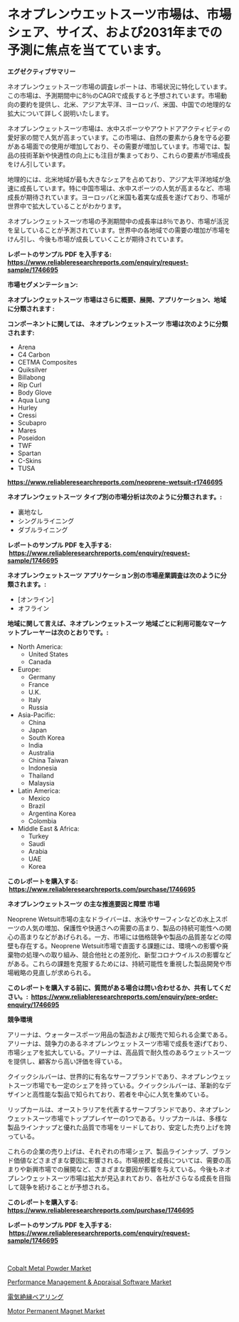 <p><h1>ネオプレンウエットスーツ市場は、市場シェア、サイズ、および2031年までの予測に焦点を当てています。</h1></p><p><strong>エグゼクティブサマリー</strong></p>
<p><p>ネオプレンウェットスーツ市場の調査レポートは、市場状況に特化しています。この市場は、予測期間中に8％のCAGRで成長すると予想されています。市場動向の要約を提供し、北米、アジア太平洋、ヨーロッパ、米国、中国での地理的な拡大について詳しく説明いたします。</p><p>ネオプレンウェットスーツ市場は、水中スポーツやアウトドアアクティビティの愛好家の間で人気が高まっています。この市場は、自然の要素から身を守る必要がある場面での使用が増加しており、その需要が増加しています。市場では、製品の技術革新や快適性の向上にも注目が集まっており、これらの要素が市場成長をけん引しています。</p><p>地理的には、北米地域が最も大きなシェアを占めており、アジア太平洋地域が急速に成長しています。特に中国市場は、水中スポーツの人気が高まるなど、市場成長が期待されています。ヨーロッパと米国も着実な成長を遂げており、市場が世界中で拡大していることがわかります。</p><p>ネオプレンウェットスーツ市場の予測期間中の成長率は8％であり、市場が活況を呈していることが予測されています。世界中の各地域での需要の増加が市場をけん引し、今後も市場が成長していくことが期待されています。</p></p>
<p><strong>レポートのサンプル PDF を入手する: <a href="https://www.reliableresearchreports.com/enquiry/request-sample/1746695">https://www.reliableresearchreports.com/enquiry/request-sample/1746695</a></strong></p>
<p><strong>市場セグメンテーション:</strong></p>
<p><strong> ネオプレンウェットスーツ 市場はさらに概要、展開、アプリケーション、地域に分類されます :</strong></p>
<p><strong>コンポーネントに関しては、 ネオプレンウェットスーツ 市場は次のように分類されます: &nbsp;</strong></p>
<p><ul><li>Arena</li><li>C4 Carbon</li><li>CETMA Composites</li><li>Quiksilver</li><li>Billabong</li><li>Rip Curl</li><li>Body Glove</li><li>Aqua Lung</li><li>Hurley</li><li>Cressi</li><li>Scubapro</li><li>Mares</li><li>Poseidon</li><li>TWF</li><li>Spartan</li><li>C-Skins</li><li>TUSA</li></ul></p>
<p><strong><a href="https://www.reliableresearchreports.com/neoprene-wetsuit-r1746695">https://www.reliableresearchreports.com/neoprene-wetsuit-r1746695</a></strong></p>
<p><strong> ネオプレンウェットスーツ タイプ別の市場分析は次のように分類されます。:</strong></p>
<p><ul><li>裏地なし</li><li>シングルライニング</li><li>ダブルライニング</li></ul></p>
<p><strong>レポートのサンプル PDF を入手する: &nbsp;<a href="https://www.reliableresearchreports.com/enquiry/request-sample/1746695">https://www.reliableresearchreports.com/enquiry/request-sample/1746695</a></strong></p>
<p><strong> ネオプレンウェットスーツ アプリケーション別の市場産業調査は次のように分類されます。:</strong></p>
<p><ul><li>[オンライン]</li><li>オフライン</li></ul></p>
<p><strong>地域に関して言えば、ネオプレンウェットスーツ 地域ごとに利用可能なマーケットプレーヤーは次のとおりです。:</strong></p>
<p><ul>
    <li>
        North America:
        <ul>
            <li>United States</li>
            <li>Canada</li>
        </ul>
    </li>
    <li>
        Europe:
        <ul>
            <li>Germany</li>
            <li>France</li>
            <li>U.K.</li>
            <li>Italy</li>
            <li>Russia</li>
        </ul>
    </li>
    <li>
        Asia-Pacific:
        <ul>
            <li>China</li>
            <li>Japan</li>
            <li>South Korea</li>
            <li>India</li>
            <li>Australia</li>
            <li>China Taiwan</li>
            <li>Indonesia</li>
            <li>Thailand</li>
            <li>Malaysia</li>
        </ul>
    </li>
    <li>
        Latin America:
        <ul>
            <li>Mexico</li>
            <li>Brazil</li>
            <li>Argentina Korea</li>
            <li>Colombia</li>
        </ul>
    </li>
    <li>
        Middle East & Africa:
        <ul>
            <li>Turkey</li>
            <li>Saudi</li>
            <li>Arabia</li>
            <li>UAE</li>
            <li>Korea</li>
        </ul>
    </li>
    </ul></p>
<p><strong>このレポートを購入する: &nbsp;<a href="https://www.reliableresearchreports.com/purchase/1746695">https://www.reliableresearchreports.com/purchase/1746695</a></strong></p>
<p><strong>ネオプレンウェットスーツ の主な推進要因と障壁 市場</strong></p>
<p><p>Neoprene Wetsuit市場の主なドライバーは、水泳やサーフィンなどの水上スポーツの人気の増加、保護性や快適さへの需要の高まり、製品の持続可能性への関心の高まりなどがあげられる。一方、市場には価格競争や製品の品質差などの障壁も存在する。Neoprene Wetsuit市場で直面する課題には、環境への影響や廃棄物の処理への取り組み、競合他社との差別化、新型コロナウイルスの影響などがある。これらの課題を克服するためには、持続可能性を重視した製品開発や市場戦略の見直しが求められる。</p></p>
<p><strong>このレポートを購入する前に、質問がある場合は問い合わせるか、共有してください。:&nbsp; <a href="https://www.reliableresearchreports.com/enquiry/pre-order-enquiry/1746695">https://www.reliableresearchreports.com/enquiry/pre-order-enquiry/1746695</a></strong></p>
<p><strong>競争環境</strong></p>
<p><p>アリーナは、ウォータースポーツ用品の製造および販売で知られる企業である。アリーナは、競争力のあるネオプレンウェットスーツ市場で成長を遂げており、市場シェアを拡大している。アリーナは、高品質で耐久性のあるウェットスーツを提供し、顧客から高い評価を得ている。</p><p>クイックシルバーは、世界的に有名なサーフブランドであり、ネオプレンウェットスーツ市場でも一定のシェアを持っている。クイックシルバーは、革新的なデザインと高性能な製品で知られており、若者を中心に人気を集めている。</p><p>リップカールは、オーストラリアを代表するサーフブランドであり、ネオプレンウェットスーツ市場でトッププレイヤーの1つである。リップカールは、多様な製品ラインナップと優れた品質で市場をリードしており、安定した売り上げを誇っている。</p><p>これらの企業の売り上げは、それぞれの市場シェア、製品ラインナップ、ブランド価値などさまざまな要因に影響される。市場規模と成長については、需要の高まりや新興市場での展開など、さまざまな要因が影響を与えている。今後もネオプレンウェットスーツ市場は拡大が見込まれており、各社がさらなる成長を目指して競争を続けることが予想される。</p></p>
<p><strong>このレポートを購入する: &nbsp; <a href="https://www.reliableresearchreports.com/purchase/1746695">https://www.reliableresearchreports.com/purchase/1746695</a></strong></p>
<p><strong>レポートのサンプル PDF を入手する: &nbsp;<a href="https://www.reliableresearchreports.com/enquiry/request-sample/1746695">https://www.reliableresearchreports.com/enquiry/request-sample/1746695</a></strong><strong></strong></p>
<p>&nbsp;</p>
<p><p><a href="https://www.linkedin.com/pulse/cobalt-metal-powder-market-size-global-industry-overview-segmentation-ul76f?trackingId=631E2y36VcnvYZ0t1wYbJg%3D%3D">Cobalt Metal Powder Market</a></p><p><a href="https://github.com/dimitrishawkinswaynenp91rgz/Market-Research-Report-List-2/blob/main/performance-management-appraisal-software-market.md">Performance Management & Appraisal Software Market</a></p><p><a href="https://github.com/one-cool-chick/Market-Research-Report-List-1/blob/main/118441325768.md">電気絶縁ベアリング</a></p><p><a href="https://www.linkedin.com/pulse/motor-permanent-magnet-market-challenges-opportunities-growth-drivers-znoyf?trackingId=AcVQkj2YG8AM4MT6KboFpg%3D%3D">Motor Permanent Magnet Market</a></p></p>